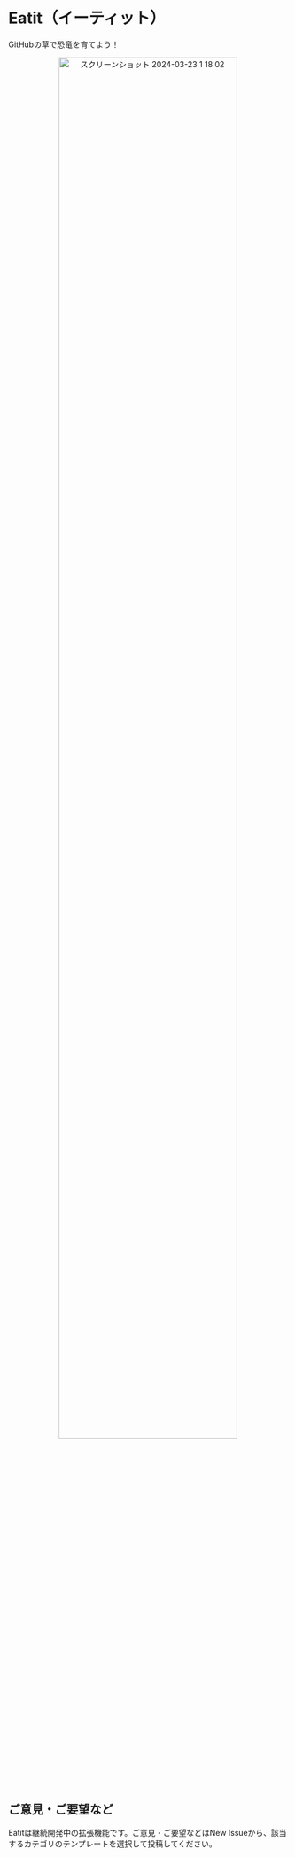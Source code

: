 # Eatit（イーティット）

GitHubの草で恐竜を育てよう！

<div align="center">
  <img alt="スクリーンショット 2024-03-23 1 18 02" src="https://github.com/coding-chaos-company/eatit/assets/107530622/d2bfe436-96e1-4eaa-b792-9e2e8e10052d" width="80%">
</div>

## ご意見・ご要望など

Eatitは継続開発中の拡張機能です。ご意見・ご要望などはNew Issueから、該当するカテゴリのテンプレートを選択して投稿してください。
